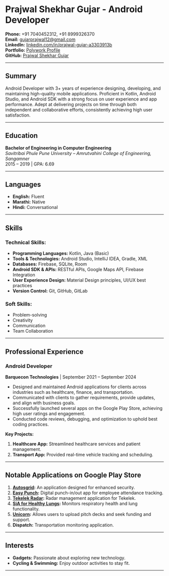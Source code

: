 # Prajwal Shekhar Gujar - Android Developer

**Phone:** +91 7040452312, +91 8999326370  
**Email:** gujarprajwal12@gmail.com  
**LinkedIn:** [linkedin.com/in/prajwal-gujar-a3303913b](https://linkedin.com/in/prajwal-gujar-a3303913b)  
**Portfolio:** [Polywork Profile](https://www.polywork.com/prajwal_gujar_1)  
**GitHub:** [Prajwal Shekhar Gujar](https://github.com/gujarprajwal12)  

---

## **Summary**
Android Developer with 3+ years of experience designing, developing, and maintaining high-quality mobile applications. Proficient in Kotlin, Android Studio, and Android SDK with a strong focus on user experience and app performance. Adept at delivering projects on time through both independent and collaborative efforts, consistently achieving high user satisfaction.

---

## **Education**
**Bachelor of Engineering in Computer Engineering**  
*Savitribai Phule Pune University – Amrutvahini College of Engineering, Sangamner*  
2015 – 2019 | GPA: 6.69

---

## **Languages**
- **English:** Fluent  
- **Marathi:** Native  
- **Hindi:** Conversational  

---

## **Skills**
### **Technical Skills:**
- **Programming Languages:** Kotlin, Java (Basic)  
- **Tools & Technologies:** Android Studio, IntelliJ IDEA, Gradle, XML  
- **Databases:** Firebase, SQLite, Room  
- **Android SDK & APIs:** RESTful APIs, Google Maps API, Firebase Integration  
- **User Experience Design:** Material Design principles, UI/UX best practices  
- **Version Control:** Git, GitHub, GitLab  

### **Soft Skills:**
- Problem-solving  
- Creativity  
- Communication  
- Team Collaboration  

---

## **Professional Experience**
### **Android Developer**  
**Barquecon Technologies** | September 2021 – September 2024  
- Designed and maintained Android applications for clients across industries such as healthcare, finance, and transportation.  
- Communicated with clients to gather requirements, provide updates, and align with business goals.  
- Successfully launched several apps on the Google Play Store, achieving high user ratings and engagement.  
- Conducted code reviews, debugging, and optimization to uphold best coding practices.  

**Key Projects:**  
1. **Healthcare App:** Streamlined healthcare services and patient management.  
2. **Transport App:** Provided real-time vehicle tracking and scheduling.  

---

## **Notable Applications on Google Play Store**
1. **[Autosgrid](https://play.google.com/store/apps/details?id=com.autosgrid):** An application designed for enhanced security.  
2. **[Easy Punch](https://play.google.com/store/apps/details?id=com.easy.punch):** Digital punch-in/out app for employee attendance tracking.  
3. **[Tekelek Radar](https://play.google.com/store/apps/details?id=com.tek889):** Radar management application for Tekelek.  
4. **[SiA for Healthy Lungs](https://play.google.com/store/apps/details?id=app.briota.sia):** Monitors respiratory health and lung functionality.  
5. **[Unicorn](https://play.google.com/store/apps/details?id=com.unicorn.app):** Allows users to upload pitch decks and seek funding and support.  
6. **Dispatch:** Transportation monitoring application.  

---

## **Interests**
- **Gadgets:** Passionate about exploring new technology.  
- **Cycling & Swimming:** Enjoy outdoor activities to stay fit.  

---


